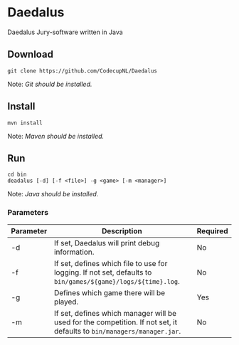 # Daedalus
Daedalus Jury-software written in Java

## Download
```shell script
git clone https://github.com/CodecupNL/Daedalus
```
Note: *Git should be installed.*

## Install
```shell script
mvn install
```
Note: *Maven should be installed.*

## Run
```shell script
cd bin
deadalus [-d] [-f <file>] -g <game> [-m <manager>]
```
Note: *Java should be installed.*

### Parameters

| Parameter | Description| Required |
| --- | --- | --- |
| -d | If set, Daedalus will print debug information. | No |
| -f <file> | If set, defines which file to use for logging. If not set, defaults to `bin/games/${game}/logs/${time}.log`. | No |
| -g <game> | Defines which game there will be played. | Yes |
| -m <manager> | If set, defines which manager will be used for the competition. If not set, it defaults to `bin/managers/manager.jar`. | No |